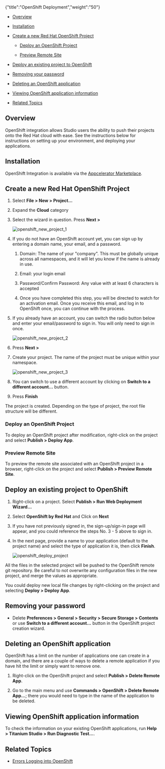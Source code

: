 {"title":"OpenShift Deployment","weight":"50"} 

*   [Overview](#Overview)
    
*   [Installation](#Installation)
    
*   [Create a new Red Hat OpenShift Project](#CreateanewRedHatOpenShiftProject)
    
    *   [Deploy an OpenShift Project](#DeployanOpenShiftProject)
        
    *   [Preview Remote Site](#PreviewRemoteSite)
        
*   [Deploy an existing project to OpenShift](#DeployanexistingprojecttoOpenShift)
    
*   [Removing your password](#Removingyourpassword)
    
*   [Deleting an OpenShift application](#DeletinganOpenShiftapplication)
    
*   [Viewing OpenShift application information](#ViewingOpenShiftapplicationinformation)
    
*   [Related Topics](#RelatedTopics)
    

## Overview

OpenShift integration allows Studio users the ability to push their projects onto the Red Hat cloud with ease. See the instructions below for instructions on setting up your environment, and deploying your applications.

## Installation

OpenShift Integration is available via the [Appcelerator Marketplace](http://marketplace.appcelerator.com).

## Create a new Red Hat OpenShift Project

1.  Select **File > New > Project...**
    
2.  Expand the **Cloud** category
    
3.  Select the wizard in question. Press **Next >**
    
    ![openshift_new_project_1](/Images/appc/download/attachments/30083205/openshift_new_project_1.png)
4.  If you do not have an OpenShift account yet, you can sign up by entering a domain name, your email, and a password.
    
    1.  Domain: The name of your "company". This must be globally unique across all namespaces, and it will let you know if the name is already in use.
        
    2.  Email: your login email
        
    3.  Password/Confirm Password: Any value with at least 6 characters is accepted
        
    4.  Once you have completed this step, you will be directed to watch for an activation email. Once you receive this email, and log in to OpenShift once, you can continue with the process.
        
5.  If you already have an account, you can switch the radio button below and enter your email/password to sign in. You will only need to sign in once.
    
    ![openshift_new_project_2](/Images/appc/download/attachments/30083205/openshift_new_project_2.png)
6.  Press **Next >**
    
7.  Create your project. The name of the project must be unique within your namespace.
    
    ![openshift_new_project_3](/Images/appc/download/attachments/30083205/openshift_new_project_3.png)
8.  You can switch to use a different account by clicking on **Switch to a different account...** button.
    
9.  Press **Finish**
    

The project is created. Depending on the type of project, the root file structure will be different.

### Deploy an OpenShift Project

To deploy an OpenShift project after modification, right-click on the project and select **Publish > Deploy App**.

### Preview Remote Site

To preview the remote site associated with an OpenShift project in a browser, right-click on the project and select **Publish > Preview Remote Site**.

## Deploy an existing project to OpenShift

1.  Right-click on a project. Select **Publish > Run Web Deployment Wizard...**
    
2.  Select **OpenShift by Red Hat** and Click on **Next**
    
3.  If you have not previously signed in, the sign-up/sign-in page will appear, and you could reference the steps No. 3 - 5 above to sign in.
    
4.  In the next page, provide a name to your application (default to the project name) and select the type of application it is, then click **Finish**.
    
    ![openshift_deploy_project](/Images/appc/download/attachments/30083205/openshift_deploy_project.png)

All the files in the selected project will be pushed to the OpenShift remote git repository. Be careful to not overwrite any configuration files in the new project, and merge the values as appropriate.

You could deploy new local file changes by right-clicking on the project and selecting **Deploy > Deploy App**.

## Removing your password

*   Delete **Preferences > General > Security > Secure Storage > Contents** or use **Switch to a different account...** button in the OpenShift project creation wizard.
    

## Deleting an OpenShift application

OpenShift has a limit on the number of applications one can create in a domain, and there are a couple of ways to delete a remote application if you have hit the limit or simply want to remove one.

1.  Right-click on the OpenShift project and select **Publish > Delete Remote App**.
    
2.  Go to the main menu and use **Commands > OpenShift > Delete Remote App...**; there you would need to type in the name of the application to be deleted.
    

## Viewing OpenShift application information

To check the information on your existing OpenShift applications, run **Help > Titanium Studio > Run Diagnostic Test...**.

## Related Topics

*   [Errors Logging into OpenShift](/docs/appc/Axway_Appcelerator_Studio/Axway_Appcelerator_Studio_Guide/Web_Development/Publishing/OpenShift_Deployment/Errors_Logging_into_OpenShift/)